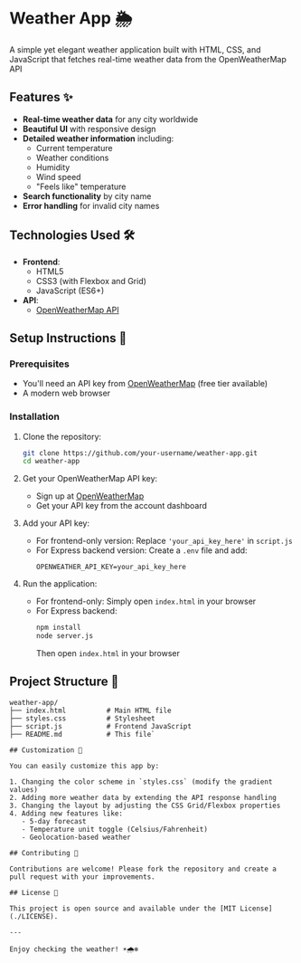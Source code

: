# Weather App 🌦️

A simple yet elegant weather application built with HTML, CSS, and JavaScript that fetches real-time weather data from the OpenWeatherMap API

## Features ✨

- **Real-time weather data** for any city worldwide
- **Beautiful UI** with responsive design
- **Detailed weather information** including:
  - Current temperature
  - Weather conditions
  - Humidity
  - Wind speed
  - "Feels like" temperature
- **Search functionality** by city name
- **Error handling** for invalid city names

## Technologies Used 🛠️

- **Frontend**:
  - HTML5
  - CSS3 (with Flexbox and Grid)
  - JavaScript (ES6+)
- **API**:
  - [OpenWeatherMap API](https://openweathermap.org/api)

## Setup Instructions 🚀

### Prerequisites

- You'll need an API key from [OpenWeatherMap](https://openweathermap.org/) (free tier available)
- A modern web browser

### Installation

1. Clone the repository:
   ```bash
   git clone https://github.com/your-username/weather-app.git
   cd weather-app
   ```

2. Get your OpenWeatherMap API key:
   - Sign up at [OpenWeatherMap](https://openweathermap.org/)
   - Get your API key from the account dashboard

3. Add your API key:
   - For frontend-only version: Replace `'your_api_key_here'` in `script.js`
   - For Express backend version: Create a `.env` file and add:
     ```
     OPENWEATHER_API_KEY=your_api_key_here
     ```

4. Run the application:
   - For frontend-only: Simply open `index.html` in your browser
   - For Express backend:
     ```bash
     npm install
     node server.js
     ```
     Then open `index.html` in your browser

## Project Structure 📂

```
weather-app/
├── index.html          # Main HTML file
├── styles.css          # Stylesheet
├── script.js           # Frontend JavaScript
├── README.md           # This file`

## Customization 🎨

You can easily customize this app by:

1. Changing the color scheme in `styles.css` (modify the gradient values)
2. Adding more weather data by extending the API response handling
3. Changing the layout by adjusting the CSS Grid/Flexbox properties
4. Adding new features like:
   - 5-day forecast
   - Temperature unit toggle (Celsius/Fahrenheit)
   - Geolocation-based weather

## Contributing 🤝

Contributions are welcome! Please fork the repository and create a pull request with your improvements.

## License 📄

This project is open source and available under the [MIT License](./LICENSE).

---

Enjoy checking the weather! ☀️🌧️❄️
